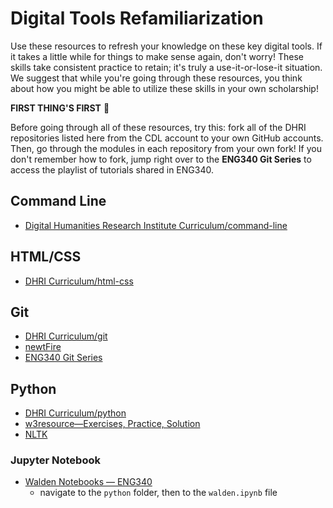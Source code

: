 # Digital Tools Refamiliarization
Use these resources to refresh your knowledge on these key digital tools. If it takes a little while for things to make sense again, don't worry! These skills take consistent practice to retain; it's truly a use-it-or-lose-it situation. We suggest that while you're going through these resources, you think about how you might be able to utilize these skills in your own scholarship!

**FIRST THING'S FIRST** :stop_sign:

Before going through all of these resources, try this: fork all of the DHRI repositories listed here from the CDL account to your own GitHub accounts. Then, go through the modules in each repository from your own fork! If you don't remember how to fork, jump right over to the **ENG340 Git Series** to access the playlist of tutorials shared in ENG340.  

## Command Line
* [Digital Humanities Research Institute Curriculum/command-line](https://github.com/DHRI-Curriculum/command-line)

## HTML/CSS
* [DHRI Curriculum/html-css](https://github.com/DHRI-Curriculum/html-css)

## Git
* [DHRI Curriculum/git](https://github.com/DHRI-Curriculum/git)
* [newtFire](https://upg-dh.newtfire.org/explainGitShell.html)
* [ENG340 Git Series](https://www.youtube.com/playlist?list=PL3Rh4DRCsr5ZRDT_P-KQd_bw5bW-ny7bo)

## Python
* [DHRI Curriculum/python](https://github.com/DHRI-Curriculum/python)
* [w3resource—Exercises, Practice, Solution](https://www.w3resource.com/python-exercises/python-basic-exercises.php#EDITOR)
* [NLTK](https://www.nltk.org/book/ch01.html)

### Jupyter Notebook
* [Walden Notebooks — ENG340](https://github.com/WhatTheDickens/lit-dig-age)
  - navigate to the `python` folder, then to the `walden.ipynb` file
  
